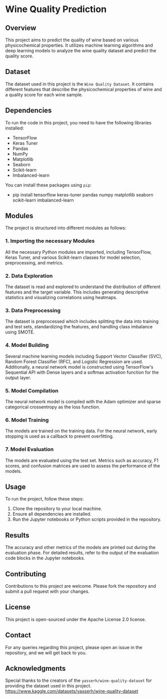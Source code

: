 # Wine Quality Prediction
 
## Overview
This project aims to predict the quality of wine based on various physicochemical properties. It utilizes machine learning algorithms and deep learning models to analyze the wine quality dataset and predict the quality score.

## Dataset
The dataset used in this project is the `Wine Quality Dataset`. It contains different features that describe the physicochemical properties of wine and a quality score for each wine sample.

## Dependencies
To run the code in this project, you need to have the following libraries installed:
- TensorFlow
- Keras Tuner
- Pandas
- NumPy
- Matplotlib
- Seaborn
- Scikit-learn
- Imbalanced-learn

You can install these packages using `pip`:
+ pip install tensorflow keras-tuner pandas numpy matplotlib seaborn scikit-learn imbalanced-learn

## Modules
The project is structured into different modules as follows:

### 1. Importing the necessary Modules
All the necessary Python modules are imported, including TensorFlow, Keras Tuner, and various Scikit-learn classes for model selection, preprocessing, and metrics.

### 2. Data Exploration
The dataset is read and explored to understand the distribution of different features and the target variable. This includes generating descriptive statistics and visualizing correlations using heatmaps.

### 3. Data Preprocessing
The dataset is preprocessed which includes splitting the data into training and test sets, standardizing the features, and handling class imbalance using SMOTE.

### 4. Model Building
Several machine learning models including Support Vector Classifier (SVC), Random Forest Classifier (RFC), and Logistic Regression are used. Additionally, a neural network model is constructed using TensorFlow's Sequential API with Dense layers and a softmax activation function for the output layer.

### 5. Model Compilation
The neural network model is compiled with the Adam optimizer and sparse categorical crossentropy as the loss function.

### 6. Model Training
The models are trained on the training data. For the neural network, early stopping is used as a callback to prevent overfitting.

### 7. Model Evaluation
The models are evaluated using the test set. Metrics such as accuracy, F1 scores, and confusion matrices are used to assess the performance of the models.

## Usage
To run the project, follow these steps:

1. Clone the repository to your local machine.
2. Ensure all dependencies are installed.
3. Run the Jupyter notebooks or Python scripts provided in the repository.

## Results
The accuracy and other metrics of the models are printed out during the evaluation phase. For detailed results, refer to the output of the evaluation code blocks in the Jupyter notebooks.

## Contributing
Contributions to this project are welcome. Please fork the repository and submit a pull request with your changes.

## License
This project is open-sourced under the Apache License 2.0 license.

## Contact
For any queries regarding this project, please open an issue in the repository, and we will get back to you.

## Acknowledgments
Special thanks to the creators of the `yasserh/wine-quality-dataset` for providing the dataset used in this project.
https://www.kaggle.com/datasets/yasserh/wine-quality-dataset

